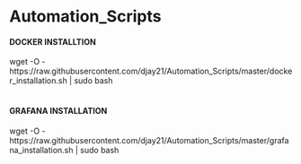 # Automation_Scripts

<h4> DOCKER INSTALLTION </h4> 
wget -O - https://raw.githubusercontent.com/djay21/Automation_Scripts/master/docker_installation.sh | sudo bash <br> <br>

<h4> GRAFANA INSTALLATION </h4>
wget -O - https://raw.githubusercontent.com/djay21/Automation_Scripts/master/grafana_installation.sh | sudo bash <br> <br>
